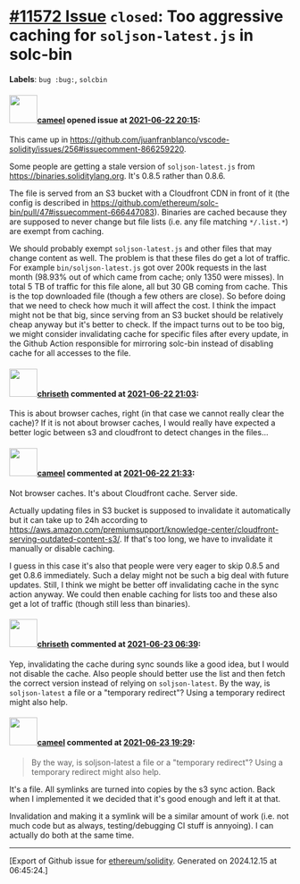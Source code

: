 # [\#11572 Issue](https://github.com/ethereum/solidity/issues/11572) `closed`: Too aggressive caching for `soljson-latest.js` in solc-bin
**Labels**: `bug :bug:`, `solcbin`


#### <img src="https://avatars.githubusercontent.com/u/137030?v=4" width="50">[cameel](https://github.com/cameel) opened issue at [2021-06-22 20:15](https://github.com/ethereum/solidity/issues/11572):

This came up in https://github.com/juanfranblanco/vscode-solidity/issues/256#issuecomment-866259220.

Some people are getting a stale version of `soljson-latest.js` from https://binaries.soliditylang.org. It's 0.8.5 rather than 0.8.6.

The file is served from an S3 bucket with a Cloudfront CDN in front of it (the config is described in https://github.com/ethereum/solc-bin/pull/47#issuecomment-666447083). Binaries are cached because they are supposed to never change but file lists (i.e. any file matching `*/.list.*`) are exempt from caching.

We should probably exempt `soljson-latest.js` and other files that may change content as well. The problem is that these files do get a lot of traffic. For example `bin/soljson-latest.js` got over 200k requests in the last month (98.93% out of which came from cache;  only 1350 were misses). In total 5 TB of traffic for this file alone, all but 30 GB coming from cache. This is the top downloaded file (though a few others are close). So before doing that we need to check how much it will affect the cost. I think the impact might not be that big, since serving from an S3 bucket should be relatively cheap anyway but it's better to check. If the impact turns out to be too big, we might consider invalidating cache for specific files after every update, in the Github Action responsible for mirroring solc-bin instead of disabling cache for all accesses to the file.

#### <img src="https://avatars.githubusercontent.com/u/9073706?v=4" width="50">[chriseth](https://github.com/chriseth) commented at [2021-06-22 21:03](https://github.com/ethereum/solidity/issues/11572#issuecomment-866331850):

This is about browser caches, right (in that case we cannot really clear the cache)? If it is not about browser caches, I would really have expected a better logic between s3 and cloudfront to detect changes in the files...

#### <img src="https://avatars.githubusercontent.com/u/137030?v=4" width="50">[cameel](https://github.com/cameel) commented at [2021-06-22 21:33](https://github.com/ethereum/solidity/issues/11572#issuecomment-866349691):

Not browser caches. It's about Cloudfront cache. Server side.

Actually updating files in S3 bucket is supposed to invalidate it automatically but it can take up to 24h according to https://aws.amazon.com/premiumsupport/knowledge-center/cloudfront-serving-outdated-content-s3/. If that's too long, we have to invalidate it manually or disable caching.

I guess in this case it's also that people were very eager to skip 0.8.5 and get 0.8.6 immediately. Such a delay might not be such a big deal with future updates. Still, I think we might be better off invalidating cache in the sync action anyway. We could then enable caching for lists too and these also get a lot of traffic (though still less than binaries).

#### <img src="https://avatars.githubusercontent.com/u/9073706?v=4" width="50">[chriseth](https://github.com/chriseth) commented at [2021-06-23 06:39](https://github.com/ethereum/solidity/issues/11572#issuecomment-866571762):

Yep, invalidating the cache during sync sounds like a good idea, but I would not disable the cache. Also people should better use the list and then fetch the correct version instead of relying on `soljson-latest`. By the way, is `soljson-latest` a file or a "temporary redirect"? Using a temporary redirect might also help.

#### <img src="https://avatars.githubusercontent.com/u/137030?v=4" width="50">[cameel](https://github.com/cameel) commented at [2021-06-23 19:29](https://github.com/ethereum/solidity/issues/11572#issuecomment-867101481):

> By the way, is soljson-latest a file or a "temporary redirect"? Using a temporary redirect might also help.

It's a file. All symlinks are turned into copies by the s3 sync action. Back when I implemented it we decided that it's good enough and left it at that.

Invalidation and making it a symlink will be a similar amount of work (i.e. not much code but as always, testing/debugging CI stuff is annyoing). I can actually do both at the same time.


-------------------------------------------------------------------------------



[Export of Github issue for [ethereum/solidity](https://github.com/ethereum/solidity). Generated on 2024.12.15 at 06:45:24.]
